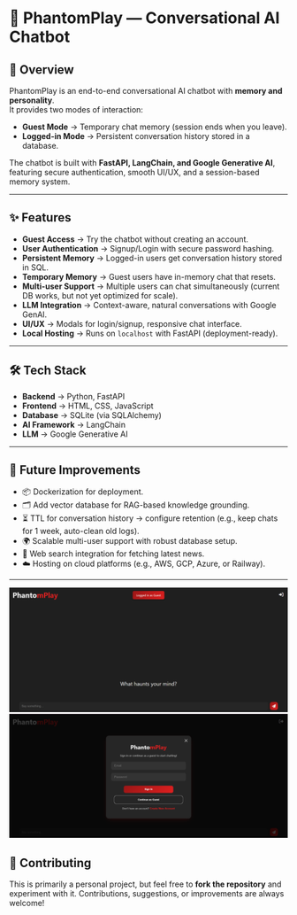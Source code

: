 # 🧠 PhantomPlay — Conversational AI Chatbot  

## 🚀 Overview  
PhantomPlay is an end-to-end conversational AI chatbot with **memory and personality**.  
It provides two modes of interaction:  

- **Guest Mode** → Temporary chat memory (session ends when you leave).  
- **Logged-in Mode** → Persistent conversation history stored in a database.  

The chatbot is built with **FastAPI, LangChain, and Google Generative AI**, featuring secure authentication, smooth UI/UX, and a session-based memory system.  

---

## ✨ Features  
-  **Guest Access** → Try the chatbot without creating an account.  
-  **User Authentication** → Signup/Login with secure password hashing.  
-  **Persistent Memory** → Logged-in users get conversation history stored in SQL.  
-  **Temporary Memory** → Guest users have in-memory chat that resets.  
-  **Multi-user Support** → Multiple users can chat simultaneously (current DB works, but not yet optimized for scale).  
-  **LLM Integration** → Context-aware, natural conversations with Google GenAI.  
-  **UI/UX** → Modals for login/signup, responsive chat interface.  
-  **Local Hosting** → Runs on `localhost` with FastAPI (deployment-ready).  

---

## 🛠 Tech Stack  
- **Backend** → Python, FastAPI  
- **Frontend** → HTML, CSS, JavaScript  
- **Database** → SQLite (via SQLAlchemy)  
- **AI Framework** → LangChain  
- **LLM** → Google Generative AI  

---

## 🚀 Future Improvements  
- 📦 Dockerization for deployment.  
- 🗂 Add vector database for RAG-based knowledge grounding.  
- ⏳ TTL for conversation history → configure retention (e.g., keep chats for 1 week, auto-clean old logs).  
- 🌍 Scalable multi-user support with robust database setup.  
- 🔎 Web search integration for fetching latest news.  
- ☁️ Hosting on cloud platforms (e.g., AWS, GCP, Azure, or Railway).  

---

![Chat UI](screenshots/chat-ui.png)
![Signup Modal](screenshots/signup.png)

## 🤝 Contributing
This is primarily a personal project, but feel free to **fork the repository** and experiment with it. Contributions, suggestions, or improvements are always welcome!
